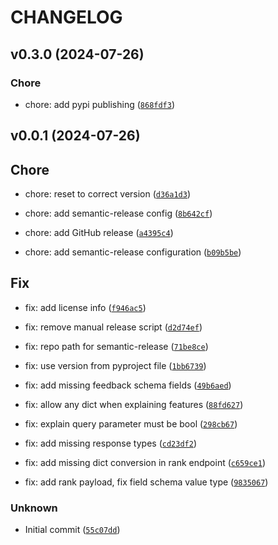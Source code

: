 # CHANGELOG

## v0.3.0 (2024-07-26)

### Chore

* chore: add pypi publishing ([`868fdf3`](https://github.com/eliias/metarank/commit/868fdf30274e48a49079a14e385e7c88a37ccf96))

## v0.0.1 (2024-07-26)

## Chore

* chore: reset to correct version ([`d36a1d3`](https://github.com/eliias/metarank/commit/d36a1d30f4a8594d3a9764648f198a9f5ab06d08))

* chore: add semantic-release config ([`8b642cf`](https://github.com/eliias/metarank/commit/8b642cfa014659478cdd7de52bc1dc67a261830a))

* chore: add GitHub release ([`a4395c4`](https://github.com/eliias/metarank/commit/a4395c41b212511d160e193c39f3269075da25ad))

* chore: add semantic-release configuration
([`b09b5be`](https://github.com/eliias/metarank/commit/b09b5be24c400db7f0ca4a1f806b9a9913a7ac29))

## Fix

* fix: add license info ([`f946ac5`](https://github.com/eliias/metarank/commit/f946ac529482a54263a466354b73f601d7d9831c))

* fix: remove manual release script ([`d2d74ef`](https://github.com/eliias/metarank/commit/d2d74efe9b1eeb1c57b56fd6e3d05b81db4ca589))

* fix: repo path for semantic-release
([`71be8ce`](https://github.com/eliias/metarank/commit/71be8cefb4a8f98daf61f22b2298e9c41d1b7857))

* fix: use version from pyproject file
([`1bb6739`](https://github.com/eliias/metarank/commit/1bb67394f381a7c1213540bbf34d65031028bf9c))

* fix: add missing feedback schema fields
([`49b6aed`](https://github.com/eliias/metarank/commit/49b6aedba79c8d5b7831a5e0ecc81574aab6832c))

* fix: allow any dict when explaining features
([`88fd627`](https://github.com/eliias/metarank/commit/88fd627a0a7e88b63594a79a564d45ae3c6b07fe))

* fix: explain query parameter must be bool
([`298cb67`](https://github.com/eliias/metarank/commit/298cb672567112a73d70bd91cd241e2d06164456))

* fix: add missing response types ([`cd23df2`](https://github.com/eliias/metarank/commit/cd23df28d27aa418ecd48f82715a1533b068df13))

* fix: add missing dict conversion in rank endpoint
([`c659ce1`](https://github.com/eliias/metarank/commit/c659ce1593ab107e8b03d65a082c8ccf13b56427))

* fix: add rank payload, fix field schema value type
([`9835067`](https://github.com/eliias/metarank/commit/98350677faa19198c96aa643a27199bb1d44b64a))


### Unknown

* Initial commit ([`55c07dd`](https://github.com/eliias/metarank/commit/55c07dd20b6dd6976872097d8073e93bb91526e7))

